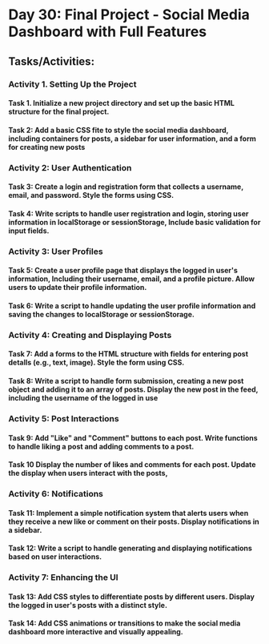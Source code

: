 # Day 30: Final Project - Social Media Dashboard with Full Features

## Tasks/Activities:

### Activity 1. Setting Up the Project

#### Task 1. Initialize a new project directory and set up the basic HTML structure for the final project.

#### Task 2: Add a basic CSS fite to style the social media dashboard, including containers for posts, a sidebar for user information, and a form for creating new posts

### Activity 2: User Authentication

#### Task 3: Create a login and registration form that collects a username, email, and password. Style the forms using CSS.

#### Task 4: Write scripts to handle user registration and login, storing user information in localStorage or sessionStorage, Include basic validation for input fields.

### Activity 3: User Profiles

#### Task 5: Create a user profile page that displays the logged in user's information, Including their username, email, and a profile picture. Allow users to update their profile information. 
#### Task 6:  Write a script to handle updating the user profile information and saving the changes to localStorage or sessionStorage.

### Activity 4: Creating and Displaying Posts

#### Task 7: Add a forms to the HTML structure with fields for entering post detalls (e.g., text, image). Style the form using CSS.

#### Task 8: Write a script to handle form submission, creating a new post object and adding it to an array of posts. Display the new post in the feed, including the username of the logged in use

### Activity 5: Post Interactions

#### Task 9: Add "Like" and "Comment" buttons to each post. Write functions to handle liking a post and adding comments to a post.

#### Task 10 Display the number of likes and comments for each post. Update the display when users interact with the posts,

### Activity 6: Notifications

#### Task 11: Implement a simple notification system that alerts users when they receive a new like or comment on their posts. Display notifications in a sidebar.

#### Task 12: Write a script to handle generating and displaying notifications based on user interactions.

### Activity 7: Enhancing the Ul

#### Task 13: Add CSS styles to differentiate posts by different users. Display the logged in user's posts with a distinct style.

#### Task 14: Add CSS animations or transitions to make the social media dashboard more interactive and visually appealing.